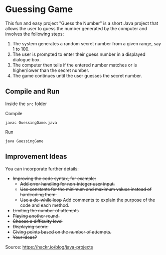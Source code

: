 # Guessing Game

This fun and easy project "Guess the Number" is a short Java project that allows the user to guess the number generated by the computer and involves the following steps:

1. The system generates a random secret number from a given range, say 1 to 100.
2. The user is prompted to enter their guess number in a displayed dialogue box.
3. The computer then tells if the entered number matches or is higher/lower than the secret number.
4. The game continues until the user guesses the secret number.

## Compile and Run

Inside the `src`  folder

Compile
```
javac GuessingGame.java
```
Run
```
java GuessingGame
```

## Improvement Ideas

You can incorporate further details:
- ~~Improving the code syntax, for example:~~
    - ~~Add error handling for non-integer user input.~~
    - ~~Use constants for the minimum and maximum values instead of hardcoding them.~~
    - ~~Use a do-while loop~~
Add comments to explain the purpose of the code and each method.
- ~~Limiting the number of attempts~~
- ~~Playing another round.~~
- ~~Choose a difficulty level~~
- ~~Displaying score.~~
- ~~Giving points based on the number of attempts.~~
- ~~Your ideas?~~

Source: https://hackr.io/blog/java-projects
